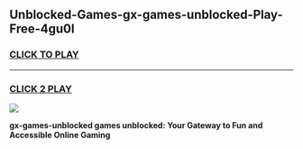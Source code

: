 
## Unblocked-Games-gx-games-unblocked-Play-Free-4gu0l
<h3>
<a href="https://premium76.site?title=gx-games-unblocked&ref=22A">CLICK TO PLAY</a></h3>
<hr>

<h3>
<a href="https://premium76.site?title=gx-games-unblocked&ref=22A">CLICK 2 PLAY</a>
  
</h3>

<a href="https://premium76.site?title=gx-games-unblocked&ref=22A"><img src="https://clearcache.store/games.png"></a>


**gx-games-unblocked games unblocked: Your Gateway to Fun and Accessible Online Gaming**

